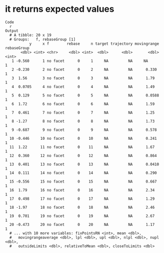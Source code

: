 # it returns expected values

    Code
      r
    Output
      # A tibble: 20 x 19
      # Groups:   f, rebaseGroup [1]
               y     x f        rebase     n target trajectory movingrange rebaseGroup
           <dbl> <int> <chr>     <dbl> <int>  <dbl>      <dbl>       <dbl>       <int>
       1 -0.560      1 no facet      0     1     NA         NA     NA                1
       2 -0.230      2 no facet      0     2     NA         NA      0.330            1
       3  1.56       3 no facet      0     3     NA         NA      1.79             1
       4  0.0705     4 no facet      0     4     NA         NA      1.49             1
       5  0.129      5 no facet      0     5     NA         NA      0.0588           1
       6  1.72       6 no facet      0     6     NA         NA      1.59             1
       7  0.461      7 no facet      0     7     NA         NA      1.25             1
       8 -1.27       8 no facet      0     8     NA         NA      1.73             1
       9 -0.687      9 no facet      0     9     NA         NA      0.578            1
      10 -0.446     10 no facet      0    10     NA         NA      0.241            1
      11  1.22      11 no facet      0    11     NA         NA      1.67             1
      12  0.360     12 no facet      0    12     NA         NA      0.864            1
      13  0.401     13 no facet      0    13     NA         NA      0.0410           1
      14  0.111     14 no facet      0    14     NA         NA      0.290            1
      15 -0.556     15 no facet      0    15     NA         NA      0.667            1
      16  1.79      16 no facet      0    16     NA         NA      2.34             1
      17  0.498     17 no facet      0    17     NA         NA      1.29             1
      18 -1.97      18 no facet      0    18     NA         NA      2.46             1
      19  0.701     19 no facet      0    19     NA         NA      2.67             1
      20 -0.473     20 no facet      0    20     NA         NA      1.17             1
      # ... with 10 more variables: fixPointsRN <int>, mean <dbl>,
      #   movingrangeaverage <dbl>, lpl <dbl>, upl <dbl>, nlpl <dbl>, nupl <dbl>,
      #   outsideLimits <dbl>, relativeToMean <dbl>, closeToLimits <dbl>

